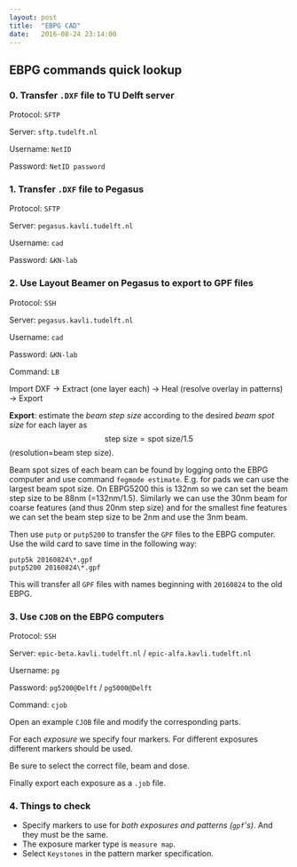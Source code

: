 ```yaml
---
layout: post
title:  "EBPG CAD"
date:   2016-08-24 23:14:00
---
```


## EBPG commands quick lookup

### 0. Transfer `.DXF` file to TU Delft server

Protocol: `SFTP`

Server: `sftp.tudelft.nl`

Username: `NetID`

Password: `NetID password`

### 1. Transfer `.DXF` file to Pegasus

Protocol: `SFTP`

Server: `pegasus.kavli.tudelft.nl`

Username: `cad`

Password: `&KN-lab`

### 2. Use Layout Beamer on Pegasus to export to GPF files

Protocol: `SSH`

Server: `pegasus.kavli.tudelft.nl`

Username: `cad`

Password: `&KN-lab`

Command: `LB`

Import DXF -> Extract (one layer each) -> Heal (resolve overlay in patterns) -> Export

__Export__: estimate the _beam step size_ according to the desired _beam spot size_ for each layer as $$\text{step size} = \text{spot size}/1.5$$ (resolution=beam step size).

Beam spot sizes of each beam can be found by logging onto the EBPG computer and use command `fegmode estimate`. E.g. for pads we can use the largest beam spot size. On EBPG5200 this is 132nm so we can set the beam step size to be 88nm (=132nm/1.5). Similarly we can use the 30nm beam for coarse features (and thus 20nm step size) and for the smallest fine features we can set the beam step size to be 2nm and use the 3nm beam.

Then use `putp` or `putp5200` to transfer the `GPF` files to the EBPG computer. Use the wild card to save time in the following way:

	putp5k 20160824\*.gpf
	putp5200 20160824\*.gpf

This will transfer all `GPF` files with names beginning with `20160824` to the old EBPG.

### 3. Use `CJOB` on the EBPG computers

Protocol: `SSH`

Server: `epic-beta.kavli.tudelft.nl` / `epic-alfa.kavli.tudelft.nl`

Username: `pg`

Password: `pg5200@Delft` / `pg5000@Delft`

Command: `cjob`

Open an example `CJOB` file and modify the corresponding parts.

For each _exposure_ we specify four markers. For different exposures different markers should be used.

Be sure to select the correct file, beam and dose.

Finally export each exposure as a `.job` file.

### 4. Things to check

-   Specify markers to use for _both exposures  and patterns (`gpf`'s)_. And they must be the same.
-   The exposure marker type is `measure map`.
-   Select `Keystones` in the pattern marker specification.